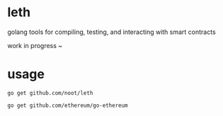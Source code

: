 # leth
golang tools for compiling, testing, and interacting with smart contracts

work in progress ~

# usage

`go get github.com/noot/leth`

`go get github.com/ethereum/go-ethereum`
